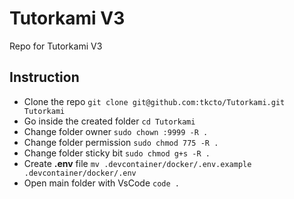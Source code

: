 # Tutorkami V3

Repo for Tutorkami V3

## Instruction

-   Clone the repo `git clone git@github.com:tkcto/Tutorkami.git Tutorkami`
-   Go inside the created folder `cd Tutorkami`
-   Change folder owner `sudo chown :9999 -R .`
-   Change folder permission `sudo chmod 775 -R .`
-   Change folder sticky bit `sudo chmod g+s -R .`
-   Create **.env** file `mv .devcontainer/docker/.env.example .devcontainer/docker/.env`
-   Open main folder with VsCode `code .`

